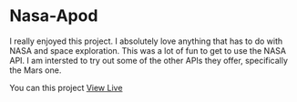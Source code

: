 # Nasa-Apod

I really enjoyed this project. I absolutely love anything that has to do with NASA and space exploration. This was a lot of fun to get to use the NASA API. 
I am intersted to try out some of the other APIs they offer, specifically the Mars one.

You can this project [View Live](https://nasa-apod-page.netlify.app)
